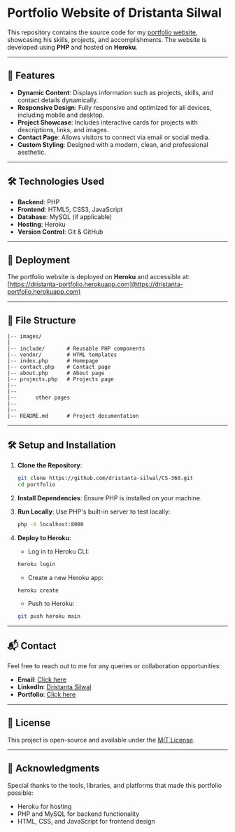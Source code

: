 # Portfolio Website of Dristanta Silwal

This repository contains the source code for my [portfolio website](https://dristantasilwal.com.np), showcasing his skills, projects, and accomplishments. The website is developed using **PHP** and hosted on **Heroku**.

---

## 🌟 Features

- **Dynamic Content**: Displays information such as projects, skills, and contact details dynamically.
- **Responsive Design**: Fully responsive and optimized for all devices, including mobile and desktop.
- **Project Showcase**: Includes interactive cards for projects with descriptions, links, and images.
- **Contact Page**: Allows visitors to connect via email or social media.
- **Custom Styling**: Designed with a modern, clean, and professional aesthetic.

---

## 🛠️ Technologies Used

- **Backend**: PHP
- **Frontend**: HTML5, CSS3, JavaScript
- **Database**: MySQL (if applicable)
- **Hosting**: Heroku
- **Version Control**: Git & GitHub

---

## 🚀 Deployment

The portfolio website is deployed on **Heroku** and accessible at:
[https://dristanta-portfolio.herokuapp.com](https://dristanta-portfolio.herokuapp.com)

---

## 📂 File Structure

```
|-- images/
|
|-- include/       # Reusable PHP components
|-- vendor/        # HTML templates
|-- index.php      # Homepage
|-- contact.php    # Contact page
|-- about.php      # About page
|-- projects.php   # Projects page
|--
|--
|--      other pages
|--
|--
|-- README.md      # Project documentation
```

---

## 🛠️ Setup and Installation

1. **Clone the Repository**:
   ```bash
   git clone https://github.com/dristanta-silwal/CS-360.git
   cd portfolio
   ```

2. **Install Dependencies**:
   Ensure PHP is installed on your machine.

3. **Run Locally**:
   Use PHP's built-in server to test locally:
   ```bash
   php -S localhost:8000
   ```

4. **Deploy to Heroku**:
   - Log in to Heroku CLI:
   ```bash
   heroku login
   ```
   - Create a new Heroku app:
   ```bash
   heroku create
   ```
   - Push to Heroku:
   ```bash
   git push heroku main
   ```

---

## 📬 Contact

Feel free to reach out to me for any queries or collaboration opportunities:

- **Email**: [Click here](mailto:dristantasilwal003@gmail.com)
- **LinkedIn**: [Dristanta Silwal](https://www.linkedin.com/in/dristanta-silwal)
- **Portfolio**: [Click here](https://dristantasilwal.com.np)

---

## 📄 License

This project is open-source and available under the [MIT License](LICENSE).

---

## 🙏 Acknowledgments

Special thanks to the tools, libraries, and platforms that made this portfolio possible:
- Heroku for hosting
- PHP and MySQL for backend functionality
- HTML, CSS, and JavaScript for frontend design
